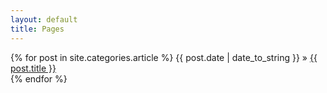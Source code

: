 ```yaml
---
layout: default
title: Pages
---
```



<p>
  {% for post in site.categories.article %} 
    <span>{{ post.date | date_to_string }}</span> » <a href="/ontoads{{ post.url }}">{{ post.title }}</a><br>
  {% endfor %}
</p>
	